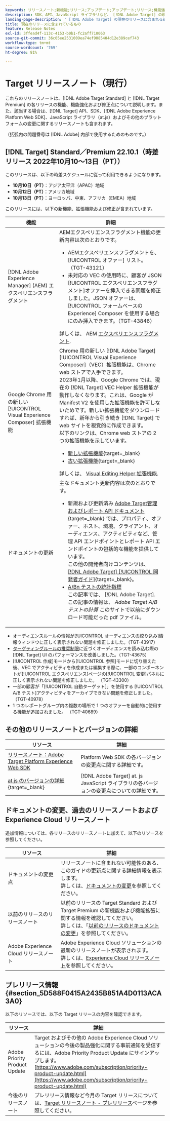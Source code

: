 ```yaml
---
keywords: リリースノート;新機能;リリース;アップデート;アップデート;リリース;機能強化;修正;バグ修正;アップデート
description: SDK、API、JavaScript ライブラリなど、 [!DNL Adobe Target] の現在のリリースに含まれている新機能、機能強化および修正について説明します。
landing-page-description: ' [!DNL Adobe Target] の現在のリリースに含まれる新機能、機能強化、修正点について説明します。'
title: 現在のリリースに含まれているもの
feature: Release Notes
exl-id: 3ffead4f-113c-4153-b0b1-fc2aff710063
source-git-commit: 36c05ee2531009ea74ef9085404d12e389cef743
workflow-type: tm+mt
source-wordcount: '769'
ht-degree: 81%

---
```


# Target リリースノート（現行）

これらのリリースノートは、[!DNL Adobe Target Standard] と [!DNL Target Premium] の各リリースの機能、機能強化および修正点について説明します。また、該当する場合は、[!DNL Target] API、SDK、[!DNL Adobe Experience Platform Web SDK]、JavaScript ライブラリ（at.js）およびその他のプラットフォームの変更に関するリリースノートも含まれます。

（括弧内の問題番号は [!DNL Adobe] 内部で使用するためのものです。）

## [!DNL Target] Standard／Premium 22.10.1（時差リリース 2022年10月10～13日（PT））

このリリースは、以下の時差スケジュールに従って利用できるようになります。

* **10月10日（PT）**：アジア太平洋（APAC）地域
* **10月12日（PT）**：アメリカ地域
* **10月13日（PT）**：ヨーロッパ、中東、アフリカ（EMEA）地域

このリリースには、以下の新機能、拡張機能および修正が含まれています。

| 機能 | 詳細 |
| --- | --- |
| [!DNL Adobe Experience Manager] (AEM) エクスペリエンスフラグメント | AEMエクスペリエンスフラグメント機能の更新内容は次のとおりです。<ul><li>AEMエクスペリエンスフラグメントを、 [!UICONTROL オファー] リスト。 （TGT-43121）</li><li>未対応の VEC の使用時に、顧客が JSON [!UICONTROL エクスペリエンスフラグメント]オファーを挿入できる問題を修正しました。JSON オファーは、[!UICONTROL フォームベースの Experience] Composer を使用する場合にのみ挿入できます。（TGT-43846）</li></ul>詳しくは、 AEM [エクスペリエンスフラグメント](/help/main/c-experiences/c-manage-content/aem-experience-fragments.md). |
| Google Chrome 用の新しい [!UICONTROL Visual Experience Composer] 拡張機能 | Chrome 用の新しい [!DNL Adobe Target] [!UICONTROL Visual Experience Composer]（VEC）拡張機能は、Chrome web ストアで入手できます。<br>2023年1月以降、Google Chrome では、現在の [!DNL Target] VEC Helper 拡張機能が動作しなくなります。これは、Google がManifest V2 を使用した拡張機能を許可しないためです。新しい拡張機能をダウンロードすれば、新年から引き続き [!DNL Target] で web サイトを視覚的に作成できます。<br>以下のリンクは、Chrome web ストアの 2 つの拡張機能を示しています。<ul><li>[新しい拡張機能](https://chrome.google.com/webstore/detail/adobe-experience-cloud-vi/kgmjjkfjacffaebgpkpcllakjifppnca){target=_blank}</li><li>[古い拡張機能](https://chrome.google.com/webstore/detail/adobe-target-vec-helper/ggjpideecfnbipkacplkhhaflkdjagak){target=_blank}</li></ul>詳しくは、 [Visual Editing Helper 拡張機能](/help/main/c-experiences/c-visual-experience-composer/r-troubleshoot-composer/visual-editing-helper-extension.md). |
| ドキュメントの更新 | 主なドキュメント更新内容は次のとおりです。<ul><li>新規および更新済み [Adobe Target管理およびレポート API ドキュメント](https://developer.adobe.com/target/administer/admin-api/){target=_blank} では、プロパティ、オファー、ホスト、環境、クライアント、オーディエンス、アクティビティなど、管理 API エンドポイントとレポート API エンドポイントの包括的な機能を提供しています。<br>この他の開発者向けコンテンツは、 [[!DNL Adobe Target] [!UICONTROL 開発者ガイド]](https://developer.adobe.com/target/){target=_blank}。</li><li>[A/Bn テストの統計指標](/help/main/c-reports/statistical-methodology/statistical-calculations.md)<br>この記事では、 [!DNL Adobe Target].<br>この記事の情報は、 *Adobe Target A/B テストの計算* このサイトで以前にダウンロード可能だった pdf ファイル。</li></ul> |

* オーディエンスルールの情報が[!UICONTROL オーディエンスの絞り込み]情報ウィンドウに正しく表示されない問題を修正しました。（TGT-43917）
* [ターゲティングルールの推奨制限](/help/main/r-troubleshooting-target/target-limits.md#targeting-rules)に近づくオーディエンスを読み込む際の [!DNL Target] UI のパフォーマンスを改善しました。（TGT-43675）
* [!UICONTROL 作成]モードから[!UICONTROL 参照]モードに切り替えた後、VEC でアクティビティを作成または編集する際に、一部のコンポーネントが[!UICONTROL エクスペリエンス]ページの[!UICONTROL 変更]パネルに正しく表示されない問題を修正しました。 （TGT-43300）
* 一部の顧客が「[!UICONTROL 自動ターゲット]」を使用する [!UICONTROL A/B テスト]アクティビティをアーカイブできない問題を修正しました。（TGT-40978）
* 1 つのレポートグループ内の複数の場所で 1 つのオファーを自動的に使用する機能が追加されました。 （TGT-40689）

## その他のリリースノートとバージョンの詳細

| リソース | 詳細 |
|--- |--- |
| [リリースノート：Adobe Target Platform Experience Web SDK](https://experienceleague.adobe.com/docs/experience-platform/edge/release-notes.html?lang=ja) | Platform Web SDK の各バージョンの変更点に関する詳細です。 |
| [at.js のバージョンの詳細](https://developer.adobe.com/target/implement/client-side/atjs/target-atjs-versions/){target=_blank} | [!DNL Adobe Target] at. js JavaScript ライブラリの各バージョンの変更点についての詳細です。 |

## ドキュメントの変更、過去のリリースノートおよび Experience Cloud リリースノート

追加情報については、各リリースのリリースノートに加えて、以下のリソースを参照してください。

| リソース | 詳細 |
|--- |--- |
| ドキュメントの変更点 | リリースノートに含まれない可能性のある、このガイドの更新点に関する詳細情報を表示します。<br>詳しくは、[ドキュメントの変更](/help/main/r-release-notes/doc-change.md#reference_366123CF00994BACBBF9BBDF2C4D840C)を参照してください。 |
| 以前のリリースのリリースノート | 以前のリリースの Target Standard および Target Premium の新機能および機能拡張に関する情報を確認してください。<br>詳しくは、「[以前のリリースのドキュメントの変更](/help/main/r-release-notes/release-notes-for-previous-releases.md)」を参照してください。 |
| Adobe Experience Cloud リリースノート | Adobe Experience Cloud ソリューションの最新のリリースノートが表示されます。<br>詳しくは、[Experience Cloud リリースノート](https://experienceleague.adobe.com/docs/release-notes/experience-cloud/current.html?lang=ja)を参照してください。 |

## プレリリース情報 {#section_5D588F0415A2435B851A4D0113ACA3A0}

以下のリソースでは、以下の Target リリースの内容を確認できます。

| リソース | 詳細 |
|--- |--- |
| Adobe Priority Product Update | Target およびその他の Adobe Experience Cloud ソリューションの今後の製品強化に関する事前通知を受信するには、Adobe Priority Product Update にサインアップします。<br>[https://www.adobe.com/subscription/priority-product-update.html](https://www.adobe.com/subscription/priority-product-update.html) |
| 今後のリリースノート | プレリリース情報など今月の Target リリースについては、[Target リリースノート - プレリリース](/help/main/r-release-notes/target-release-notes.md)ページを参照してください。 |
